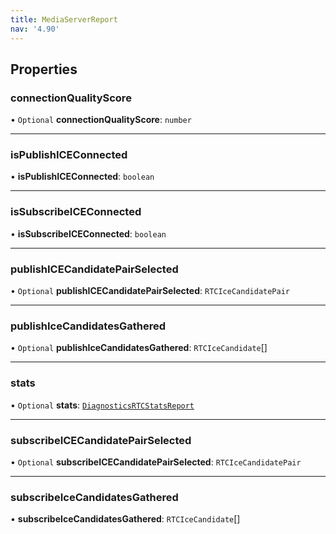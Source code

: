 ```yaml
---
title: MediaServerReport
nav: '4.90'
---
```


## Properties

### connectionQualityScore

• `Optional` **connectionQualityScore**: `number`

---

### isPublishICEConnected

• **isPublishICEConnected**: `boolean`

---

### isSubscribeICEConnected

• **isSubscribeICEConnected**: `boolean`

---

### publishICECandidatePairSelected

• `Optional` **publishICECandidatePairSelected**: `RTCIceCandidatePair`

---

### publishIceCandidatesGathered

• `Optional` **publishIceCandidatesGathered**: `RTCIceCandidate`[]

---

### stats

• `Optional` **stats**: [`DiagnosticsRTCStatsReport`](/api-reference/javascript/v2/interfaces/DiagnosticsRTCStatsReport)

---

### subscribeICECandidatePairSelected

• `Optional` **subscribeICECandidatePairSelected**: `RTCIceCandidatePair`

---

### subscribeIceCandidatesGathered

• **subscribeIceCandidatesGathered**: `RTCIceCandidate`[]
